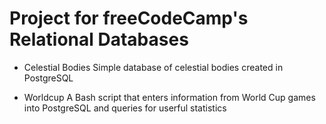 # Project for freeCodeCamp's Relational Databases

- Celestial Bodies
Simple database of celestial bodies created in PostgreSQL

- Worldcup
A Bash script that enters information from World Cup games into PostgreSQL and queries for userful statistics
